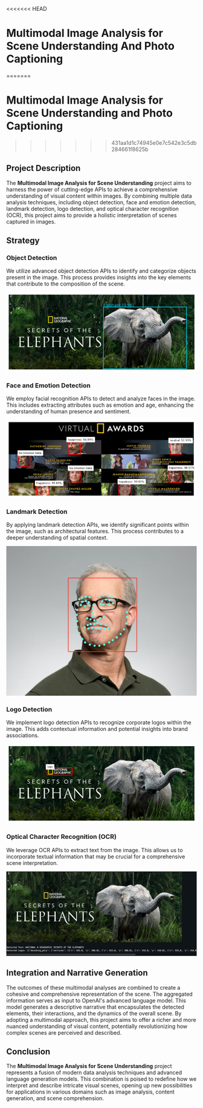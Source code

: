 <<<<<<< HEAD
# Multimodal Image Analysis for Scene Understanding And Photo Captioning
=======
# Multimodal Image Analysis for Scene Understanding and Photo Captioning
>>>>>>> 431aa1d1c74945e0e7c542e3c5db284661f8625b

## Project Description

The **Multimodal Image Analysis for Scene Understanding** project aims to harness the power of cutting-edge APIs to achieve a comprehensive understanding of visual content within images. By combining multiple data analysis techniques, including object detection, face and emotion detection, landmark detection, logo detection, and optical character recognition (OCR), this project aims to provide a holistic interpretation of scenes captured in images.

## Strategy

### Object Detection
We utilize advanced object detection APIs to identify and categorize objects present in the image. This process provides insights into the key elements that contribute to the composition of the scene.

![Object Detection](assets/object.png)

### Face and Emotion Detection
We employ facial recognition APIs to detect and analyze faces in the image. This includes extracting attributes such as emotion and age, enhancing the understanding of human presence and sentiment.

![Face and Emotion Detection](assets/faces_emotions.png)

### Landmark Detection
By applying landmark detection APIs, we identify significant points within the image, such as architectural features. This process contributes to a deeper understanding of spatial context.

![Landmark Detection](assets/landmark.png)

### Logo Detection
We implement logo detection APIs to recognize corporate logos within the image. This adds contextual information and potential insights into brand associations.

![Logo Detection](assets/logo.png)

### Optical Character Recognition (OCR)
We leverage OCR APIs to extract text from the image. This allows us to incorporate textual information that may be crucial for a comprehensive scene interpretation.

![Optical Character Recognition (OCR)](assets/text.png)

## Integration and Narrative Generation

The outcomes of these multimodal analyses are combined to create a cohesive and comprehensive representation of the scene. The aggregated information serves as input to OpenAI's advanced language model. This model generates a descriptive narrative that encapsulates the detected elements, their interactions, and the dynamics of the overall scene. By adopting a multimodal approach, this project aims to offer a richer and more nuanced understanding of visual content, potentially revolutionizing how complex scenes are perceived and described.

## Conclusion

The **Multimodal Image Analysis for Scene Understanding** project represents a fusion of modern data analysis techniques and advanced language generation models. This combination is poised to redefine how we interpret and describe intricate visual scenes, opening up new possibilities for applications in various domains such as image analysis, content generation, and scene comprehension.
